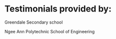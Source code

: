 # **Testimonials provided by:**

Greendale Secondary school 

Ngee Ann Polytechnic School of Engineering
